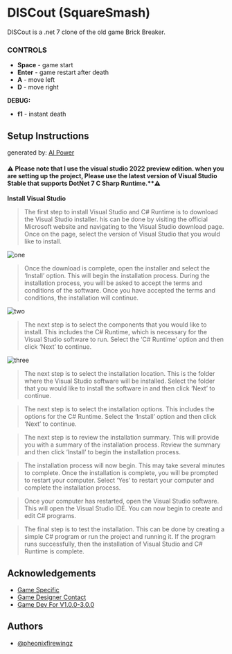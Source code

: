 # DISCout (SquareSmash)
 DISCout is a .net 7 clone of the old game Brick Breaker.

### CONTROLS
  - **Space** - game start
  - **Enter** - game restart after death
  - **A** - move left
  - **D** - move right
 
 **DEBUG:**
  - **f1** - instant death

## Setup Instructions

generated by: [AI Power](https://aipower.app/instructions-generator/)

#### ⚠️ Please note that I use the visual studio 2022 preview edition. when you are setting up the project, Please use the latest version of Visual Studio Stable that supports DotNet 7 C Sharp Runtime.**⚠️

**Install Visual Studio**

  > The first step to install Visual Studio and C# Runtime is to download the Visual Studio installer. his can be done by visiting the official Microsoft website and navigating to the Visual Studio download page. Once on the page, select the version of Visual Studio that you would like to install.
  
  ![one](https://github.com/DISC-Manchester/SquareSmash/blob/dev/Markup/Screenshot%20(38).png?raw=true)

  > Once the download is complete, open the installer and select the ‘Install’ option. 
  This will begin the installation process. During the installation process, you will be asked to accept the terms and conditions of the software. Once you have accepted the terms and conditions, the installation will continue.

  ![two](https://github.com/DISC-Manchester/SquareSmash/blob/dev/Markup/Screenshot%20(39).png?raw=true)

  > The next step is to select the components that you would like to install. This includes the C# Runtime, which is necessary for the Visual Studio software to run. Select the ‘C# Runtime’ option and then click ‘Next’ to continue.

  ![three](https://github.com/DISC-Manchester/SquareSmash/blob/dev/Markup/Screenshot%20(40).png?raw=true)

  > The next step is to select the installation location. This is the folder where the Visual Studio software will be installed. Select the folder that you would like to install the software in and then click ‘Next’ to continue.


  > The next step is to select the installation options. This includes the options for the C# Runtime. Select the ‘Install’ option and then click ‘Next’ to continue.


  > The next step is to review the installation summary. This will provide you with a summary of the installation process. Review the summary and then click ‘Install’ to begin the installation process.


  > The installation process will now begin. This may take several minutes to complete. Once the installation is complete, you will be prompted to restart your computer. Select ‘Yes’ to restart your computer and complete the installation process.

  > Once your computer has restarted, open the Visual Studio software. This will open the Visual Studio IDE. You can now begin to create and edit C# programs.

  > The final step is to test the installation. This can be done by creating a simple C# program or run the project and running it. If the program runs successfully, then the installation of Visual Studio and C# Runtime is complete.
## Acknowledgements

 - [Game Specific](https://docs.google.com/document/d/1EFHeB4-POnjTmH4MVEYKDxYG5MTCR8tqRm5MbjNRGF0/edit?usp=sharing)
 - [Game Designer Contact](mailto:ezra.r@disc.ac.uk)
 - [Game Dev For V1.0.0-3.0.0](mailto:lukethemodded@gmail.com)
## Authors

- [@pheonixfirewingz](https://www.github.com/pheonixfirewingz)